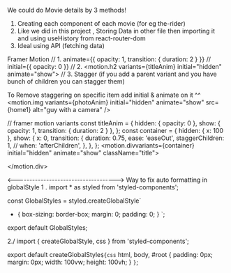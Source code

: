 We could do Movie details by 3 methods!

1. Creating each component of each movie (for eg the-rider)
2. Like we did in this project , Storing Data in other file then importing it and using useHistory from react-router-dom
3. Ideal using API (fetching data)

Framer Motion
// 1. animate={{ opacity: 1, transition: { duration: 2 } }}
// initial={{ opacity: 0 }}
// 2. <motion.h2 variants={titleAnim} initial="hidden" animate="show">
// 3. Stagger (if you add a parent variant and you have bunch of children you can stagger them)

To Remove staggering on specific item add initial & animate on it
^^ <motion.img
variants={photoAnim}
initial="hidden"
animate="show"
src={home1}
alt="guy with a camera"
/>

// framer motion variants
const titleAnim = {
hidden: { opacity: 0 },
show: { opacity: 1, transition: { duration: 2 } },
};
const container = {
hidden: { x: 100 },
show: {
x: 0,
transition: {
duration: 0.75,
ease: 'easeOut',
staggerChildren: 1,
// when: 'afterChildren',
},
},
};
<motion.divvariants={container}
initial="hidden"
animate="show"
className="title">

</motion.div>

<------------------------------------>
Way to fix auto formatting in globalStyle
1 . import \* as styled from 'styled-components';

const GlobalStyles = styled.createGlobalStyle`

- {
  box-sizing: border-box;
  margin: 0;
  padding: 0;
  }
  `;

export default GlobalStyles;

2./
import { createGlobalStyle, css } from 'styled-components';

export default createGlobalStyle`${css`
html,
body,
#root {
padding: 0px;
margin: 0px;
width: 100vw;
height: 100vh;
}
`}`;
